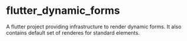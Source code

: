 # flutter_dynamic_forms

A flutter project providing infrastructure to render dynamic forms. It also contains default set of renderes for standard elements.